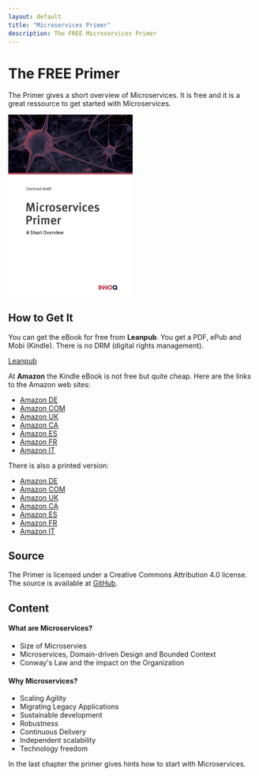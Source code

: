 ```yaml
---
layout: default
title: "Microservices Primer"
description: The FREE Microservices Primer
---
```


# The FREE Primer

      
The Primer gives a short overview of Microservices. It is free and it
is a great ressource to get started with Microservices.
      

<img src="images/primer.jpg" width="50%" /> 
      
## How to Get It

You can get the eBook for free from **Leanpub**. You get a PDF, ePub
and Mobi (Kindle). There is no DRM (digital rights management).
      
[Leanpub](https://leanpub.com/microservices-primer)

At **Amazon** the Kindle eBook is not free but quite cheap. Here are
the links to the Amazon web sites:

      
* [Amazon DE](http://amzn.to/1ntnuh0)
* [Amazon COM](http://amzn.to/1OrVtz9)
* [Amazon UK](http://amzn.to/1SYt4Uy)
* [Amazon CA](http://amzn.to/2HMMfzP)
* [Amazon ES](http://amzn.to/2Ckug4r)
* [Amazon FR](http://amzn.to/1ntnOfP)
* [Amazon IT](http://amzn.to/1SYufU2)
      

There is also a printed version:

      
* [Amazon DE](http://amzn.to/2HLKGCp)
* [Amazon COM](http://amzn.to/2HOhV7S)
* [Amazon UK](http://amzn.to/2CJ1aaH)
* [Amazon CA](http://amzn.to/2CJcG5N)
* [Amazon ES](http://amzn.to/2EU4Gkf)
* [Amazon FR](http://amzn.to/2HOtnRc)
* [Amazon IT](http://amzn.to/2HOtE6G)
      
## Source

The Primer is licensed under a Creative Commons Attribution 4.0
license. The source is available at
[GitHub](https://github.com/ewolff/microservices-primer).

## Content

#### What are Microservices?

      
* Size of Microservies
* Microservices, Domain-driven Design and Bounded Context
* Conway's Law and the impact on the Organization
      
	  
#### Why Microservices?
	  
      
* Scaling Agility
* Migrating Legacy Applications
* Sustainable development
* Robustness
* Continuous Delivery
* Independent scalability
* Technology freedom
      
    
In the last chapter the primer gives hints how to start with
Microservices.
